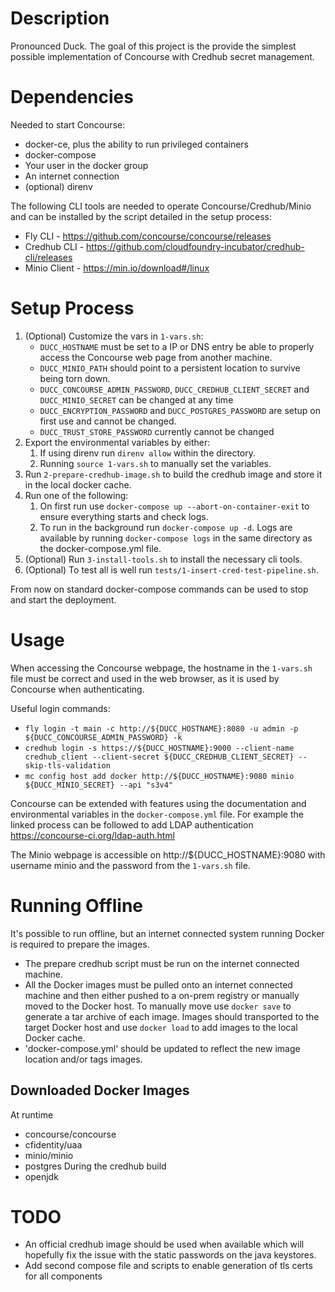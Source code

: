 # Description
Pronounced Duck.
The goal of this project is the provide the simplest possible implementation of Concourse with Credhub secret management.

# Dependencies
Needed to start Concourse:
- docker-ce, plus the ability to run privileged containers
- docker-compose
- Your user in the docker group
- An internet connection
- (optional) direnv

The following CLI tools are needed to operate Concourse/Credhub/Minio and can be installed by the script detailed in the setup process:
- Fly CLI - https://github.com/concourse/concourse/releases
- Credhub CLI - https://github.com/cloudfoundry-incubator/credhub-cli/releases
- Minio Client - https://min.io/download#/linux

# Setup Process
1. (Optional) Customize the vars in `1-vars.sh`:
   - `DUCC_HOSTNAME` must be set to a IP or DNS entry be able to properly access the Concourse web page from another machine.
   - `DUCC_MINIO_PATH` should point to a persistent location to survive being torn down.
   - `DUCC_CONCOURSE_ADMIN_PASSWORD`, `DUCC_CREDHUB_CLIENT_SECRET` and `DUCC_MINIO_SECRET` can be changed at any time
   - `DUCC_ENCRYPTION_PASSWORD` and `DUCC_POSTGRES_PASSWORD` are setup on first use and cannot be changed.
   - `DUCC_TRUST_STORE_PASSWORD` currently cannot be changed
2. Export the environmental variables by either:
   1. If using direnv run `direnv allow` within the directory.
   2. Running `source 1-vars.sh` to manually set the variables.
3. Run `2-prepare-credhub-image.sh` to build the credhub image and store it in the local docker cache.
4. Run one of the following:
   1. On first run use `docker-compose up --abort-on-container-exit`  to ensure everything starts and check logs.
   2. To run in the background run `docker-compose up -d`. 
      Logs are available by running `docker-compose logs` in the same directory as the docker-compose.yml file.
5. (Optional) Run `3-install-tools.sh` to install the necessary cli tools.
6. (Optional) To test all is well run `tests/1-insert-cred-test-pipeline.sh`.

From now on standard docker-compose commands can be used to stop and start the deployment.

# Usage
When accessing the Concourse webpage, the hostname in the `1-vars.sh` file  must be correct and used in the web browser, as it is used by Concourse when authenticating.

Useful login commands:
- `fly login -t main -c http://${DUCC_HOSTNAME}:8080 -u admin -p ${DUCC_CONCOURSE_ADMIN_PASSWORD} -k`
- `credhub login -s https://${DUCC_HOSTNAME}:9000 --client-name credhub_client --client-secret ${DUCC_CREDHUB_CLIENT_SECRET} --skip-tls-validation`
- `mc config host add docker http://${DUCC_HOSTNAME}:9080 minio ${DUCC_MINIO_SECRET} --api "s3v4"`

Concourse can be extended with features using the documentation and environmental variables in the `docker-compose.yml` file. For example the linked process can be followed to add LDAP authentication https://concourse-ci.org/ldap-auth.html

The Minio webpage is accessible on http://${DUCC_HOSTNAME}:9080 with username minio and the password from the `1-vars.sh` file.

# Running Offline
It's possible to run offline, but an internet connected system running Docker is required to prepare the images.
- The prepare credhub script must be run on the internet connected machine.
- All the Docker images must be pulled onto an internet connected machine and then either pushed to a on-prem registry or manually moved to the Docker host.
     To manually move use `docker save` to generate a tar archive of each image. 
     Images should transported to the target Docker host and use `docker load` to add images to the local Docker cache.
- 'docker-compose.yml' should be updated to reflect the new image location and/or tags images. 

## Downloaded Docker Images
At runtime
- concourse/concourse
- cfidentity/uaa
- minio/minio
- postgres
During the credhub build
- openjdk

# TODO
- An official credhub image should be used when available which will hopefully fix the issue with the static passwords on the java keystores.
- Add second compose file and scripts to enable generation of tls certs for all components
